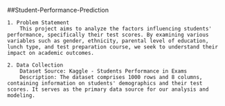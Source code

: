 ##Student-Performance-Prediction


    1. Problem Statement
        This project aims to analyze the factors influencing students' performance, specifically their test scores. By examining various variables such as gender, ethnicity, parental level of education, lunch type, and test preparation course, we seek to understand their impact on academic outcomes.

    2. Data Collection
        Dataset Source: Kaggle - Students Performance in Exams
        Description: The dataset comprises 1000 rows and 8 columns, containing information on students' demographics and their test scores. It serves as the primary data source for our analysis and modeling.
